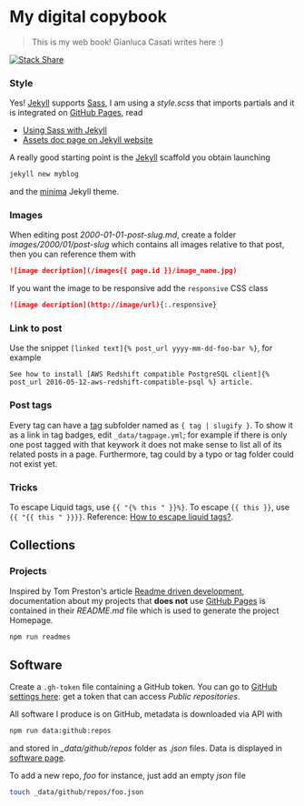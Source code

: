 # My digital copybook

> This is my web book! Gianluca Casati writes here :)

[![Stack Share](http://img.shields.io/badge/tech-stack-0690fa.svg?style=flat)](http://stackshare.io/fibo/my-personal-website)

### Style

Yes! [Jekyll] supports [Sass], I am using a *style.scss* that imports partials and it is integrated on [GitHub Pages], read

* [Using Sass with Jekyll](http://markdotto.com/2014/09/25/sass-and-jekyll/)
* [Assets doc page on Jekyll website](https://jekyllrb.com/docs/assets/)

A really good starting point is the [Jekyll] scaffold you obtain launching

```bash
jekyll new myblog
```

and the [minima] Jekyll theme.

### Images

When editing post *2000-01-01-post-slug.md*, create a folder *images/2000/01/post-slug*
which contains all images relative to that post, then you can reference them with

```markdown
![image decription](/images{{ page.id }}/image_name.jpg)
```

If you want the image to be responsive add the `responsive` CSS class

```markdown
![image decription](http://image/url){:.responsive}
```

### Link to post

Use the snippet `[linked text]{% post_url yyyy-mm-dd-foo-bar %}`, for example

```
See how to install [AWS Redshift compatible PostgreSQL client]{% post_url 2016-05-12-aws-redshift-compatible-psql %} article.
```

### Post tags

Every tag can have a [tag](./tag) subfolder named as `{ tag | slugify }`.
To show it as a link in tag badges, edit `_data/tagpage.yml`; for example
if there is only one post tagged with that keywork it does not make sense to list all of its related posts in a page.
Furthermore, tag could by a typo or tag folder could not exist yet.

### Tricks

To escape Liquid tags, use `{{ "{% this " }}%}`. To escape `{{ this }}`, use `{{ "{{ this " }}}}`.
Reference: [How to escape liquid tags?](http://stackoverflow.com/questions/3426182/how-to-escape-liquid-template-tags).

## Collections

### Projects

Inspired by Tom Preston's article [Readme driven development](http://tom.preston-werner.com/2010/08/23/readme-driven-development.html),
documentation about my projects that **does not** use [GitHub Pages] is contained in their *README.md* file which is used to generate the project Homepage.

```bash
npm run readmes
```

## Software

Create a `.gh-token` file containing a GitHub token.
You can go to [GitHub settings here](https://github.com/settings/personal-access-tokens): get a token that can access _Public repositories_.

All software I produce is on GitHub, metadata is downloaded via API with

```bash
npm run data:github:repos
```

and stored in *_data/github/repos* folder as *.json* files. Data is displayed in [software page](https://fibo.github.io/software).

To add a new repo, *foo* for instance, just add an empty *json* file

```bash
touch _data/github/repos/foo.json
```

[Jekyll]: http://jekyllrb.com "Jekyll"
[GitHub Pages]: https://pages.github.com "GitHub Pages"
[Sass]: http://sass-lang.com/ "Sass"
[minima]: https://github.com/jekyll/minima "minima Jekyll theme"

